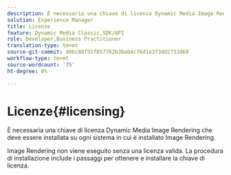 ```yaml
---
description: È necessaria una chiave di licenza Dynamic Media Image Rendering che deve essere installata su ogni sistema in cui è installato Image Rendering.
solution: Experience Manager
title: Licenze
feature: Dynamic Media Classic,SDK/API
role: Developer,Business Practitioner
translation-type: tm+mt
source-git-commit: d0bc88f55f857762b3bab4c76d1e3f3dd2733d60
workflow-type: tm+mt
source-wordcount: '75'
ht-degree: 0%

---
```



# Licenze{#licensing}

È necessaria una chiave di licenza Dynamic Media Image Rendering che deve essere installata su ogni sistema in cui è installato Image Rendering.

Image Rendering non viene eseguito senza una licenza valida. La procedura di installazione include i passaggi per ottenere e installare la chiave di licenza.
